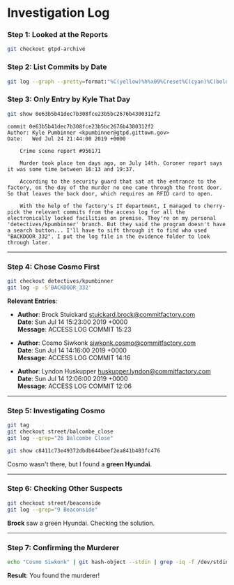 
# Investigation Log

### Step 1: Looked at the Reports

```bash
git checkout gtpd-archive
```

### Step 2: List Commits by Date

```bash
git log --graph --pretty=format:"%C(yellow)%h%x09%Creset%C(cyan)%C(bold)%ad%Creset %C(yellow)%cn%Creset  %C(green)%Creset %s" --date=default
```

### Step 3: Only Entry by Kyle That Day

```bash
git show 0e63b5b41dec7b308fce23b5bc2676b4300312f2
```

```
commit 0e63b5b41dec7b308fce23b5bc2676b4300312f2
Author: Kyle Pumbinner <kpumbinner@gtpd.gittown.gov>
Date:   Wed Jul 24 21:44:00 2019 +0000

    Crime scene report #956171
    
    Murder took place ten days ago, on July 14th. Coroner report says it was some time between 16:13 and 19:37.
    
    According to the security guard that sat at the entrance to the factory, on the day of the murder no one came through the front door. So that leaves the back door, which requires an RFID card to open.
    
    With the help of the factory's IT department, I managed to cherry-pick the relevant commits from the access log for all the electronically locked facilities on premise. They're on my personal 'detectives/kpumbinner' branch. But they said the program doesn't have a search button... I'll have to sift through it to find who used "BACKDOOR_332". I put the log file in the evidence folder to look through later.
```

---

### Step 4: Chose Cosmo First

```bash
git checkout detectives/kpumbinner
git log -p -S'BACKDOOR_332'
```

**Relevant Entries**:

- **Author**: Brock Stuickard <stuickard.brock@commitfactory.com>  
  **Date**: Sun Jul 14 15:23:00 2019 +0000  
  **Message**: ACCESS LOG COMMIT 15:23

- **Author**: Cosmo Siwkonk <siwkonk.cosmo@commitfactory.com>  
  **Date**: Sun Jul 14 14:16:00 2019 +0000  
  **Message**: ACCESS LOG COMMIT 14:16

- **Author**: Lyndon Huskupper <huskupper.lyndon@commitfactory.com>  
  **Date**: Sun Jul 14 12:06:00 2019 +0000  
  **Message**: ACCESS LOG COMMIT 12:06

---

### Step 5: Investigating Cosmo

```bash
git tag
git checkout street/balcombe_close
git log --grep="26 Balcombe Close"
```

```bash
git show c8411c73e49372dbdb644beef2ea841b403fc476
```

Cosmo wasn't there, but I found a **green Hyundai**.

---

### Step 6: Checking Other Suspects

```bash
git checkout street/beaconside
git log --grep="9 Beaconside"
```

**Brock** saw a green Hyundai. Checking the solution.

---

### Step 7: Confirming the Murderer

```bash
echo "Cosmo Siwkonk" | git hash-object --stdin | grep -iq -f /dev/stdin <(git show solution) && echo 'You found the murderer!' || echo 'No cigar, chief... Try again.'
```

**Result**: You found the murderer!
